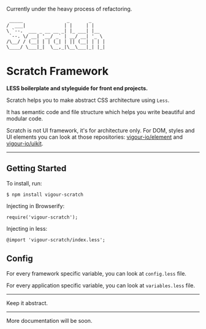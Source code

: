 Currently under the heavy process of refactoring.

	 _____                _       _
	/  ___|              | |     | |
	\ `--.  ___ _ __ __ _| |_ ___| |__
	 `--. \/ __| '__/ _` | __/ __| '_ \
	/\__/ / (__| | | (_| | || (__| | | |
	\____/ \___|_|  \__,_|\__\___|_| |_|


Scratch Framework
=============

**LESS boilerplate and styleguide for front end projects.**

Scratch helps you to make abstract CSS architecture using `Less`.

It has semantic code and file structure which helps you write beautiful and modular code.

Scratch is not UI framework, it's for architecture only. For DOM, styles and UI elements you can look at those repositories: [vigour-io/element](https://github.com/vigour-io/element) and [vigour-io/uikit](https://github.com/vigour-io/uikit).

-------------

Getting Started
-------------

To install, run:

	$ npm install vigour-scratch

Injecting in Browserify:

	require('vigour-scratch');

Injecting in less:

	@import 'vigour-scratch/index.less';


Config
-------------

For every framework specific variable, you can look at `config.less` file.

For every application specific variable, you can look at `variables.less` file.


-------------

Keep it abstract.

-------------

More documentation will be soon.
